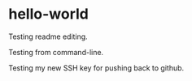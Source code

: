 hello-world
===========

Testing readme editing.

Testing from command-line.

Testing my new SSH key for pushing back to github.
